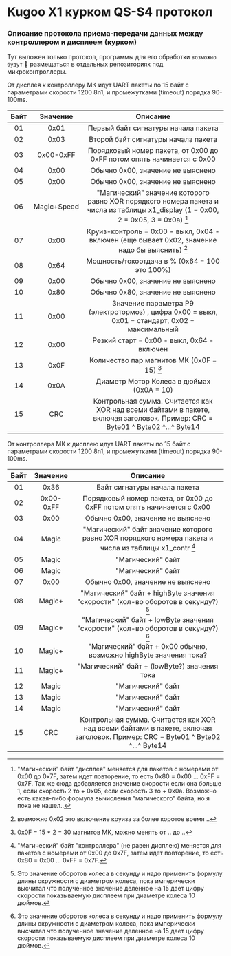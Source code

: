 # Kugoo X1 курком QS-S4 протокол
### Описание протокола приема-передачи данных между контроллером и дисплеем (курком)

Тут выложен только протокол, программы для его обработки `возможно будут` :shrug: размещаться в отдельных репозиториях под микроконтроллеры.


От дисплея к контроллеру МК идут UART пакеты по 15 байт с параметрами скорости 1200 8n1, и промежутками (timeout) порядка 90-100ms.

| Байт | Значение | Описание |
|:----:|:-------------:|:-----:|
| 01 | 0x01 | Первый байт сигнатуры начала пакета |
| 02 | 0x03 | Второй байт сигнатуры начала пакета |
| 03 | 0x00-0xFF | Порядковый номер пакета, от 0x00 до 0xFF потом опять начинается с 0x00 |
| 04 | 0x00 | Обычно 0x00, значение не выяснено |
| 05 | 0x00 | Обычно 0x00, значение не выяснено |
| 06 | Magic+Speed | "Магический" значение которого равно XOR порядкого номера пакета и числа из таблицы x1_display (1 = 0x00, 2 = 0x05, 3 = 0x0a) [^ремарка1] |
| 07 | 0x00 | Круиз-контроль = 0x00 - выкл, 0x04 - включен  (еще бывает 0x02, значение надо бы выяснить) [^ремарка5] |
| 08 | 0x64 | Мощность/токоотдача в % (0x64 = 100 это 100%) |
| 09 | 0x00 | Обычно 0x00, значение не выяснено |
| 10 | 0x80 | Обычно 0x80, значение не выяснено |
| 11 | 0x00 | Значение параметра P9 (электротормоз) , цифра 0x00 = выкл, 0x01 = стандарт, 0x02 = максимальный |
| 12 | 0x00 | Резкий старт = 0x00 - выкл, 0x64 - включен |
| 13 | 0x0F | Количество пар магнитов МК (0x0F = 15) [^mpairs] |
| 14 | 0x0A | Диаметр Мотор Колеса в дюймах (0x0A = 10) |
| 15 | CRC | Контрольная сумма. Считается как XOR над всеми байтами в пакете, включая заголовок. Пример: CRC = Byte01 ^ Byte02 ^...^ Byte14 |


От контроллера МК к дисплею идут UART пакеты по 15 байт с параметрами скорости 1200 8n1, и промежутками (timeout) порядка 90-100ms.

| Байт | Значение | Описание |
|:----:|:-------------:|:-----:|
| 01 | 0x36 | Байт сигнатуры начала пакета |
| 02 | 0x00-0xFF | Порядковый номер пакета, от 0x00 до 0xFF потом опять начинается с 0x00 |
| 03 | 0x00 | Обычно 0x00, значение не выяснено |
| 04 | Magic | "Магический" байт значение которого равно XOR порядкого номера пакета и числа из таблицы x1_contr [^ремарка3] |
| 05 | Magic | "Магический" байт |
| 06 | Magic | "Магический" байт |
| 07 | 0x00 | Обычно 0x00, значение не выяснено |
| 08 | Magic+ | "Магический" байт + highByte значения "скорости" (кол-во оборотов в секунду?) [^ремарка4] |
| 09 | Magic+ | "Магический" байт + lowByte значения "скорости" (кол-во оборотов в секунду?) [^ремарка4] |
| 10 | Magic+ | "Магический" байт + 0x00 обычно, возможно highByte значения тока? |
| 11 | Magic+ | "Магический" байт + (lowByte?) значения тока |
| 12 | Magic | "Магический" байт |
| 13 | Magic | "Магический" байт |
| 14 | Magic | "Магический" байт |
| 15 | CRC | Контрольная сумма. Считается как XOR над всеми байтами в пакете, включая заголовок. Пример: CRC = Byte01 ^ Byte02 ^...^ Byte14 |



[^ремарка1]: "Магический" байт "дисплея" меняется для пакетов с номерами от 0x00 до 0x7F, затем идет повторение, то есть  0x80 = 0x00 ... 0xFF = 0x7F. Так же сюда добавляется значение скорости если она больше 1, если скорость 2 то + 0x05, если скорость 3 то + 0x0a. Возможно есть какая-либо формула вычисления "магического" байта, но я пока не нашел.. 
[^mpairs]: 0x0F = 15 * 2 = 30 магнитов MK, можно менять от .. до .. 
[^ремарка3]: "Магический" байт "контроллера" (не равен дисплею) меняется для пакетов с номерами от 0x00 до 0x7F, затем идет повторение, то есть  0x80 = 0x00 ... 0xFF = 0x7F.
[^ремарка4]: Это значение оборотов колеса в секунду и надо применить формулу длины окружности с диаметром колеса, пока имперически высчитал что полученное значение деленное на 15 дает цифру скорости показываемую дисплеем при диаметре колеса 10 дюймов.
[^ремарка5]: возможно 0x02 это включение круиза за более коротое время ..  
